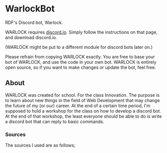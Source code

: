 # WarlockBot
RDF's Discord bot, Warlock.

WARLOCK requires [discord.io](https://izy521.gitbooks.io/discord-io/content/).
Simply follow the instructions on that page, and download discord.io.

(WARLOCK might be put to a different module for discord bots later on.)

Please refrain from copying WARLOCK exactly. You are free to base your bot of WARLOCK, and use the code in your own bot. WARLOCK is entirely open source, so if you want to make changes or update the bot, feel free.

## About
WARLOCK was created for school. For the class Innovation. The purpose is to learn about new things in the field of Web Development that may change the future of my (or our) career.
At the end of a certain time period, I'm supposed to hold a workshop for the class on how to develop a discord bot. At the end of that workshop, the least everyone should be able to do is write a discord bot that can reply to basic commands.

### Sources
The sources I used are as follows;

  
